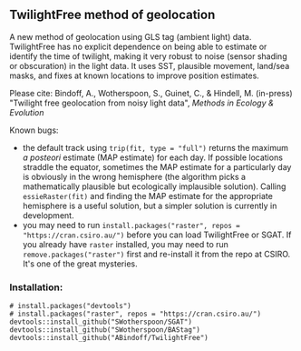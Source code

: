 ## TwilightFree method of geolocation

A new method of geolocation using GLS tag (ambient light) data. TwilightFree has no explicit dependence on being able to estimate or identify the time of twilight, making it very robust to noise (sensor shading or obscuration) in the light data. It uses SST, plausible movement, land/sea masks, and fixes at known locations to improve position estimates.

Please cite:
Bindoff, A., Wotherspoon, S., Guinet, C., & Hindell, M. (in-press) "Twilight free geolocation from noisy light data", *Methods in Ecology & Evolution*

Known bugs:  
- the default track using `trip(fit, type = "full")` returns the maximum *a posteori* estimate (MAP estimate) for each day. If possible locations straddle the equator, sometimes the MAP estimate for a particularly day is obviously in the wrong hemisphere (the algorithm picks a mathematically plausible but ecologically implausible solution). Calling `essieRaster(fit)` and finding the MAP estimate for the appropriate hemisphere is a useful solution, but a simpler solution is currently in development.  
- you may need to run `install.packages("raster", repos = "https://cran.csiro.au/")` before you can load TwilightFree or SGAT. If you already have `raster` installed, you may need to run `remove.packages("raster")` first and re-install it from the repo at CSIRO. It's one of the great mysteries.  


### Installation:  

`# install.packages("devtools")`  
`# install.packages("raster", repos = "https://cran.csiro.au/")`  
`devtools::install_github("SWotherspoon/SGAT")`  
`devtools::install_github("SWotherspoon/BAStag")`  
`devtools::install_github("ABindoff/TwilightFree")`  



